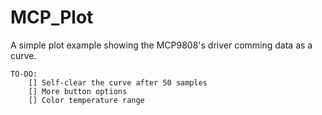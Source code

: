 # MCP_Plot

A simple plot example showing the MCP9808's driver comming data as a curve.

	TO-DO:
		[] Self-clear the curve after 50 samples
		[] More button options
		[] Color temperature range
